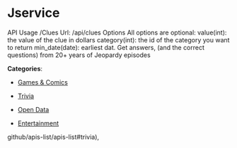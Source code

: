 # Jservice

API Usage /Clues Url: /api/clues Options All options are optional: value(int): the value of the clue in dollars category(int): the id of the category you want to return min_date(date): earliest dat. Get answers, (and the correct questions) from 20+ years of Jeopardy episodes

**Categories**:

- [Games & Comics](https://github/apis-list/apis-list#games-and-comics)

- [Trivia](https://github/apis-list/apis-list#trivia)

- [Open Data](https://github/apis-list/apis-list#open-data)

- [Entertainment](https://github/apis-list/apis-list#entertainment)



github/apis-list/apis-list#trivia),


